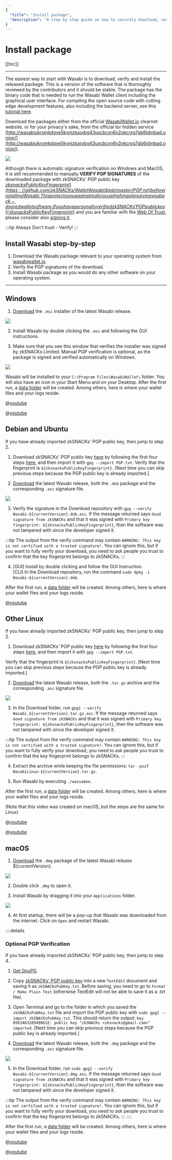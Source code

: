 ```yaml
---
{
  "title": "Install package",
  "description": "A step by step guide on how to securely download, verify and install the software packages of Wasabi for Linux, Windows and Mac. This is the Wasabi documentation, an archive of knowledge about the open-source, non-custodial and privacy-focused Bitcoin wallet for desktop."
}
---
```


# Install package

[[toc]]

---

The easiest way to start with Wasabi is to download, verify and install the released package.
This is a version of the software that is thoroughly reviewed by the contributors and it should be stable.
The package has the binary code that is needed to run the Wasabi Wallet client including the graphical user interface.
For compiling the open source code with cutting edge development features, also including the backend server, see this [tutorial here](/using-wasabi/BuildSource.md).

Download the packages either from the official [WasabiWallet.io](https://wasabiwallet.io/) clearnet website, or for your privacy's sake, from the official tor hidden service [http://wasabiukrxmkdgve5kynjztuovbg43uxcbcxn6y2okcrsg7gb6jdmbad.onion/](http://wasabiukrxmkdgve5kynjztuovbg43uxcbcxn6y2okcrsg7gb6jdmbad.onion/).

![](/DownloadAll.png)

Although there is automatic signature verification on Windows and MacOS, it is still recommended to manually **VERIFY PGP SIGNATURES** of the downloaded package with zkSNACKs' PGP public key [${zksnacksPublicKeyFingerprint}](https://github.com/zkSNACKs/WalletWasabi/blob/master/PGP.txt) before installing Wasabi.
This protects you against malicious phishing sites giving you back-doored wallet software.
If you have personally verified zkSNACKs' PGP public key [${zksnacksPublicKeyFingerprint}](https://github.com/zkSNACKs/WalletWasabi/blob/master/PGP.txt) and you are familiar with the [Web Of Trust](https://security.stackexchange.com/questions/147447/gpg-why-is-my-trusted-key-not-certified-with-a-trusted-signature), please consider also [signing it](https://www.gnupg.org/gph/en/manual/x334.html).

:::tip Always
Don't trust - Verify!
:::

## Install Wasabi step-by-step

1. Download the Wasabi package relevant to your operating system from [wasabiwallet.io](https://wasabiwallet.io).
2. Verify the PGP signatures of the download.
3. Install Wasabi package as you would do any other software on your operating system.

---

## Windows

1. [Download](https://wasabiwallet.io/#download) the `.msi` installer of the latest Wasabi release.

![](/DownloadWindows.png)

2. Install Wasabi by double clicking the `.msi` and following the GUI instructions.

3. Make sure that you see this window that verifies the installer was signed by zkSNACKs Limited.
Manual PGP verification is optional, as the package is signed and verified automatically on Windows.

![](/InstallWindowsSignature.png)

Wasabi will be installed to your `C:\Program Files\WasabiWallet\` folder.
You will also have an icon in your Start Menu and on your Desktop. 
After the first run, a [data folder](/FAQ/FAQ-UseWasabi.md#where-can-i-find-the-wasabi-data-folder) will be created. 
Among others, here is where your wallet files and your logs reside.

@[youtube](tkaaC8yET1o)

@[youtube](D8U53PFEsVk)

## Debian and Ubuntu

If you have already imported zkSNACKs' PGP public key, then jump to step 2.

1. Download zkSNACKs' PGP public key [here](https://github.com/zkSNACKs/WalletWasabi/blob/master/PGP.txt) by following the first four steps [here](./InstallPackage.md#manual-pgp-public-key-import), and then import it with `gpg --import PGP.txt`.
Verify that the fingerprint is `${zksnacksPublicKeyFingerprint}`.
[Next time you can skip previous steps because the PGP public key is already imported.]

2. [Download](https://wasabiwallet.io/#download) the latest Wasabi release, both the `.deb` package and the corresponding `.asc` signature file.

![](/DownloadDeb.png)

3. Verify the signature in the Download repository with `gpg --verify Wasabi-${currentVersion}.deb.asc`.
If the message returned says `Good signature from zkSNACKs` and that it was signed with `Primary key fingerprint: ${zksnacksPublicKeyFingerprint}`, then the software was not tampered with since the developer signed it.

:::tip
The output from the verify command may contain `WARNING: This key is not certified with a trusted signature!`.
You can ignore this, but if you want to fully verify your download, you need to ask people you trust to confirm that the key fingerprint belongs to zkSNACKs.
:::

4. [GUI] Install by double clicking and follow the GUI Instruction. </br>
   [CLI] In the Download repository, run the command `sudo dpkg -i Wasabi-${currentVersion}.deb`.

After the first run, a [data folder](/FAQ/FAQ-UseWasabi.md#where-can-i-find-the-wasabi-data-folder) will be created.
Among others, here is where your wallet files and your logs reside.

@[youtube](DUc9A76rwX4)

## Other Linux

If you have already imported zkSNACKs' PGP public key, then jump to step 2.

1. Download zkSNACKs' PGP public key [here](https://github.com/zkSNACKs/WalletWasabi/blob/master/PGP.txt) by following the first four steps [here](./InstallPackage.md#manual-pgp-public-key-import), and then import it with `gpg --import PGP.txt`.

Verify that the fingerprint is `${zksnacksPublicKeyFingerprint}`.
[Next time you can skip previous steps because the PGP public key is already imported.]

2. [Download](https://wasabiwallet.io/#download) the latest Wasabi release, both the `.tar.gz` archive and the corresponding `.asc` signature file.

![](/DownloadTar.png)

3. In the Download folder, run `gpg2 --verify Wasabi.${currentVersion}.tar.gz.asc`.
If the message returned says `Good signature from zkSNACKs` and that it was signed with `Primary key fingerprint: ${zksnacksPublicKeyFingerprint}`, then the software was not tampered with since the developer signed it.

:::tip
The output from the verify command may contain `WARNING: This key is not certified with a trusted signature!`.
You can ignore this, but if you want to fully verify your download, you need to ask people you trust to confirm that the key fingerprint belongs to zkSNACKs.
:::

4. Extract the archive while keeping the file permissions: `tar -pxzf WasabiLinux-${currentVersion}.tar.gz`.

5. Run Wasabi by executing `./wassabee`.

After the first run, a [data folder](/FAQ/FAQ-UseWasabi.md#where-can-i-find-the-wasabi-data-folder) will be created.
Among others, here is where your wallet files and your logs reside.

(Note that this video was created on macOS, but the steps are the same for Linux)

@[youtube](qFbv_b-bju4)

@[youtube](zPKpC9cRcZo)

## macOS

1. [Download](https://wasabiwallet.io/#download) the `.dmg` package of the latest Wasabi release ${currentVersion}.

![](/DownloadMac.png)

2. Double click `.dmg` to open it.

3. Install Wasabi by dragging it into your `Applications` folder.

![](/InstallMacDragDrop.png)

4. At first startup, there will be a pop-up that Wasabi was downloaded from the internet.
Click on `Open` and restart Wasabi.

::::details
### Optional PGP Verification

If you have already imported zkSNACKs' PGP public key, then jump to step 4.

1. [Get GnuPG](https://www.gnupg.org/download/index.html).

2. Copy [zkSNACKs' PGP public key](https://github.com/zkSNACKs/WalletWasabi/blob/master/PGP.txt) into a new `TextEdit` document and saving it as `zkSNACKsPubKey.txt`.
Before saving, you need to go to `Format / Make Plain Text` (otherwise TextEdit will not be able to save it as a .txt file).

3. Open Terminal and go to the folder in which you saved the `zkSNACKsPubKey.txt` file and import the PGP public key with `sudo gpg2 --import zkSNACKsPubKey.txt`.
This should return the output: `key 856348328949861E: public key "zkSNACKs <zksnacks@gmail.com>" imported`.
[Next time you can skip previous steps because the PGP public key is already imported.]

4. [Download](https://wasabiwallet.io/#download) the latest Wasabi release, both the `.dmg` package and the corresponding `.asc` signature file.

![](/DownloadMac.png)

5. In the Download folder, run `sudo gpg2 --verify Wasabi-${currentVersion}.dmg.asc`.
If the message returned says `Good signature from zkSNACKs` and that it was signed with `Primary key fingerprint: ${zksnacksPublicKeyFingerprint}`, then the software was not tampered with since the developer signed it.

:::tip
The output from the verify command may contain `WARNING: This key is not certified with a trusted signature!`.
You can ignore this, but if you want to fully verify your download, you need to ask people you trust to confirm that the key fingerprint belongs to zkSNACKs.
:::
::::


After the first run, a [data folder](/FAQ/FAQ-UseWasabi.md#where-can-i-find-the-wasabi-data-folder) will be created.
Among others, here is where your wallet files and your logs reside.

@[youtube](_Zmc54XYzBA)

@[youtube](UZ9z5COXaG0)
